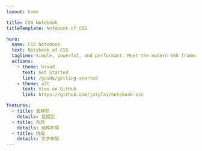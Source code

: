 ```yaml
---
layout: home

title: CSS Notebook
titleTemplate: Notebook of CSS

hero:
  name: CSS Notebook
  text: Notebook of CSS
  tagline: Simple, powerful, and performant. Meet the modern SSG framework you've always wanted.
  actions:
    - theme: brand
      text: Get Started
      link: /guide/getting-started
    - theme: alt
      text: View on GitHub
      link: https://github.com/jolylai/notebook-css

features:
  - title: 盒模型
    details: 盒模型
  - title: 布局
    details: 结构布局
  - title: 排版
    details: 文字排版
---
```


